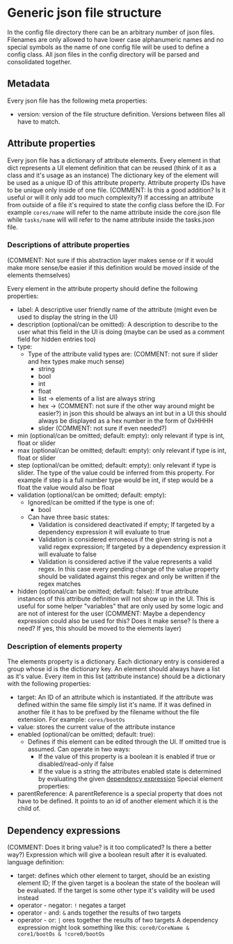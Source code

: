 # Generic json file structure

In the config file directory there can be an arbitrary number of json files.
Filenames are only allowed to have lower case alphanumeric names and no special symbols as the name of one config file will be used to define a config class.
All json files in the config directory will be parsed and consolidated together.

## Metadata

Every json file has the following meta properties:

* version:
  version of the file structure definition. Versions between files all have to match.

## Attribute properties

Every json file has a dictionary of attribute elements. Every element in that dict represents a UI element definition that can be reused (think of it as a class and it's usage as an instance)
The dictionary key of the element will be used as a unique ID of this attribute property.
Attribute property IDs have to be unique only inside of one file.
(COMMENT: Is this a good addition? Is it useful or will it only add too much complexity?) If accessing an attribute from outside of a file it's required to state the config class before the ID. For example `cores/name` will refer to the name attribute inside the core.json file while `tasks/name` will will refer to the name attribute inside the tasks.json file.

### Descriptions of attribute properties

(COMMENT: Not sure if this abstraction layer makes sense or if it would make more sense/be easier if this definition would be moved inside of the elements themselves)

Every element in the attribute property should define the following properties:

* label:
    A descriptive user friendly name of the attribute (might even be used to display the string in the UI)
* description (optional/can be omitted):
    A description to describe to the user what this field in the UI is doing (maybe can be used as a comment field for hidden entries too)
* type:
  * Type of the attribute valid types are: (COMMENT: not sure if slider and hex types make much sense)
    * string
    * bool
    * int
    * float
    * list -> elements of a list are always string
    * hex -> (COMMENT: not sure if the other way around might be easier?) in json this should be always an int but in a UI this should always be displayed as a hex number in the form of 0xHHHH
    * slider (COMMENT: not sure if even needed?)
* min (optional/can be omitted; default: empty):
    only relevant if type is int, float or slider
* max (optional/can be omitted; default: empty):
    only relevant if type is int, float or slider
* step (optional/can be omitted; default: empty):
    only relevant if type is slider. The type of the value could be inferred from this property. For example if step is a full number type would be int, if step would be a float the value would also be float
* validation (optional/can be omitted; default: empty):
  * Ignored/can be omitted if the type is one of:
    * bool
  * Can have three basic states:
    * Validation is considered deactivated if empty; If targeted by a dependency expression it will evaluate to true
    * Validation is considered erroneous if the given string is not a valid regex expression; If targeted by a dependency expression it will evaluate to false
    * Validation is considered active if the value represents a valid regex. In this case every pending change of the value property should be validated against this regex and only be written if the regex matches
* hidden (optional/can be omitted; default: false):
    If true attribute instances of this attribute definition will not show up in the UI. This is useful for some helper "variables" that are only used by some logic and are not of interest for the user
    (COMMENT: Maybe a dependency expression could also be used for this? Does it make sense? Is there a need? If yes, this should be moved to the elements layer)

### Description of elements property

The elements property is a dictionary. Each dictionary entry is considered a group whose id is the dictionary key.
An element should always have a list as it's value.
Every item in this list (attribute instance) should be a dictionary with the following properties:

* target:
    An ID of an attribute which is instantiated. If the attribute was defined within the same file simply list it's name. If it was defined in another file it has to be prefixed by the filename without the file extension. For example: `cores/bootOs`
* value:
    stores the current value of the attribute instance
* enabled (optional/can be omitted; default: true):
  * Defines if this element can be edited through the UI. If omitted true is assumed. Can operate in two ways:
    * If the value of this property is a boolean it is enabled if true or disabled/read-only if false
    * If the value is a string the attributes enabled state is determined by evaluating the given [dependency expression](#dependency-expressions)
Special element properties:
* parentReference:
    A parentReference is a special property that does not have to be defined. It points to an id of another element which it is the child of.

## <a name="dependency-expressions"></a>Dependency expressions

(COMMENT: Does it bring value? is it too complicated? Is there a better way?)
Expression which will give a boolean result after it is evaluated.
language definition:

* target: defines which other element to target, should be an existing element ID; If the given target is a boolean the state of the boolean will be evaluated. If the target is some other type it's validity will be used instead
* operator - negator: `!` negates a target
* operator - and: `&` ands together the results of two targets
* operator - or: `|` ores together the results of two targets
A dependency expression might look something like this: `core0/CoreName & core1/bootOs & !core0/bootOs`
